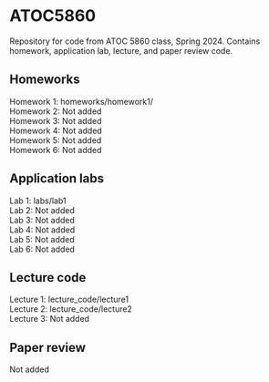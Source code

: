 # ATOC5860
Repository for code from ATOC 5860 class, Spring 2024. Contains homework, application lab, lecture, and paper review code.

## Homeworks
Homework 1: homeworks/homework1/       
Homework 2: Not added  
Homework 3: Not added  
Homework 4: Not added  
Homework 5: Not added  
Homework 6: Not added  

## Application labs
Lab 1: labs/lab1  
Lab 2: Not added  
Lab 3: Not added  
Lab 4: Not added  
Lab 5: Not added  
Lab 6: Not added  

## Lecture code
Lecture 1: lecture_code/lecture1  
Lecture 2: lecture_code/lecture2  
Lecture 3: Not added  

## Paper review
Not added
